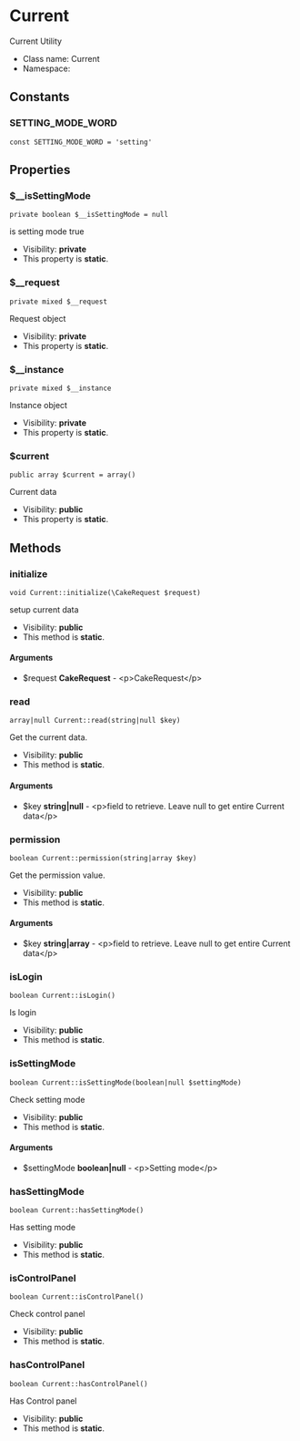 Current
===============

Current Utility




* Class name: Current
* Namespace: 



Constants
----------


### SETTING_MODE_WORD

    const SETTING_MODE_WORD = 'setting'





Properties
----------


### $__isSettingMode

    private boolean $__isSettingMode = null

is setting mode true



* Visibility: **private**
* This property is **static**.


### $__request

    private mixed $__request

Request object



* Visibility: **private**
* This property is **static**.


### $__instance

    private mixed $__instance

Instance object



* Visibility: **private**
* This property is **static**.


### $current

    public array $current = array()

Current data



* Visibility: **public**
* This property is **static**.


Methods
-------


### initialize

    void Current::initialize(\CakeRequest $request)

setup current data



* Visibility: **public**
* This method is **static**.


#### Arguments
* $request **CakeRequest** - &lt;p&gt;CakeRequest&lt;/p&gt;



### read

    array|null Current::read(string|null $key)

Get the current data.



* Visibility: **public**
* This method is **static**.


#### Arguments
* $key **string|null** - &lt;p&gt;field to retrieve. Leave null to get entire Current data&lt;/p&gt;



### permission

    boolean Current::permission(string|array $key)

Get the permission value.



* Visibility: **public**
* This method is **static**.


#### Arguments
* $key **string|array** - &lt;p&gt;field to retrieve. Leave null to get entire Current data&lt;/p&gt;



### isLogin

    boolean Current::isLogin()

Is login



* Visibility: **public**
* This method is **static**.




### isSettingMode

    boolean Current::isSettingMode(boolean|null $settingMode)

Check setting mode



* Visibility: **public**
* This method is **static**.


#### Arguments
* $settingMode **boolean|null** - &lt;p&gt;Setting mode&lt;/p&gt;



### hasSettingMode

    boolean Current::hasSettingMode()

Has setting mode



* Visibility: **public**
* This method is **static**.




### isControlPanel

    boolean Current::isControlPanel()

Check control panel



* Visibility: **public**
* This method is **static**.




### hasControlPanel

    boolean Current::hasControlPanel()

Has Control panel



* Visibility: **public**
* This method is **static**.



